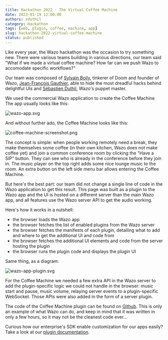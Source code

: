 ```yaml
---
title: Hackathon 2022 - The Virtual Coffee Machine
date: 2023-01-19 12:00:00
authors: sduthil
category: Hackathon
tags: [web, plugin, coffee, machine, app]
slug: hackathon-2022-virtual-coffee-machine
status: published
---
```


Like every year, the Wazo hackathon was the occasion to try something new. There were various teams building in various directions, our team said "What if we made a virtual coffee machine? How far can we push Wazo to accomodate specific workflows?"

Our team was composed of [Sylvain Boily](https://github.com/sboily), tinkerer of Doom and founder of Wazo, [Jean-François Gauthier](https://github.com/bogue), able to hide the most dreadful hacks behind delightful UIs and [Sébastien Duthil](https://github.com/sduthil), Wazo's puppet master.

We used the commercial Wazo application to create the Coffee Machine The app usually looks like this:

![wazo-app.svg](../static/images/blog/hackathon-2022/wazo-app.svg 'Wazo app screenshot, showing a mosaic of video streams of conference participants')

<!-- truncate -->

And without further ado, the Coffee Machine looks like this:

![coffee-machine-screenshot.png](../static/images/blog/hackathon-2022/coffee-machine.png "Coffee machine screenshot, showing a list of participant names and durations, a button 'Have a SIP!', and a music player on the right, over a comforting coffee cup image on the background")

The concept is simple: when people working remotely need a break, they make themselves some coffee (in their own kitchen, Wazo does not make coffee yet) and join a common conference room by clicking the "Have a SIP" button. They can see who is already in the conference before they join in. The music player on the top right adds some nice lounge music to the room. An extra button on the left side menu bar allows entering the Coffee Machine.

But here's the best part: our team did not change a single line of code in the Wazo application to get this result. This page was built as a plugin to the Wazo app and the UI is hosted on a different server than the main Wazo app, and all features use the Wazo server API to get the audio working.

Here's how it works in a nutshell:

- the browser loads the Wazo app
- the browser fetches the list of enabled plugins from the Wazo server
- the browser fetches the manifests of each plugin, detailing what to add and where to get the additional UI and code from
- the browser fetches the additional UI elements and code from the server hosting the plugin
- the browser runs the plugin code and displays the plugin UI

Same thing, as a diagram:

![wazo-app-plugin.svg](../static/images/blog/hackathon-2022/wazo-app-plugin.svg 'Flow diagram of the previous explanation')

For the Coffee Machine we needed a few extra API in the Wazo server to add the plugin-specific logic we could not handle in the browser: music start and pause, music volume, relaying server events to a plugin-specific WebSocket. Those APIs were also added in the form of a server plugin.

The code of the Coffee Machine plugin can be found on [Github](https://github.com/TinxHQ/hackathon-coffee). This is only an example of what Wazo can do, and keep in mind that it was written in only a few hours, so it may not be the cleanest code ever...

Curious how our enterprise's SDK enable customization for our apps easily? Take a look at our [plugin documentation](https://developers.wazo.io/docs/plugins/ui/get-started/).

